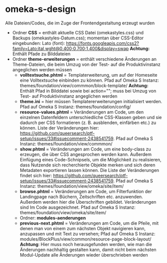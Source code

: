 # omeka-s-design
Alle Dateien/Codes, die im Zuge der Frontendgestaltung erzeugt wurden

* Ordner **CSS** = enthält aktuelle CSS Datei (omekastyles.css) und Backups (omekastyles-Datum.css); momentan über CSS-Editor eingebunden: Lato (font): https://fonts.googleapis.com/css2?family=Lato:ital,wght@0,400;0,700;1,400&display=swap **Achtung:** Enthält Pfade zu Bilddateien
* Ordner **theme-erweiterungen** = enthält verschiedene Änderungen an Theme-Dateien, die beim Umzug von der Test- auf die Produktivinstanz angeglichen werden müssen
  * **volltextsuche.phtml** = Templaterweiterung, um auf der Homeseite eine Volltextsuche einbinden zu können. Pfad auf Omeka S Instanz: themes/foundation/view/commmon/block-template/
       **Achtung:** Enthält Pfad in Bilddatei sowie bei action=""; muss bei Umzug von Test- auf Produktivinstanz angeglichen werden
  * **theme.ini** = hier müssen Templatererweiterungen initialisiert werden. Pfad auf Omeka S Instanz: themes/foundation/config/
  * **resource-values.phtml** = Veränderungen am Code, um den einzelnen Datenfeldern unterschiedliche CSS-Klassen geben und sie dadurch per CSS formatieren (z. B. ausblenden, einfärben etc.) zu können. Liste der Veränderungen hier: https://github.com/queersearch/ptf-setup/issues/33#issuecomment-2438541759. Pfad auf Omeka S Instanz: themes/foundation/view/commmon/
  * **show.phtml** = Veränderungen am Code, um eine body-class zu erzeugen, die über CSS angesprochen werden kann. Außerdem Einfügung eines Code-Schnipsels, um die Möglichkeit zu realisieren, dass Nutzende sich recherchierte Objekte merken und sich deren Metadaten exportieren lassen können. Die Liste der Veränderungen findet sich hier: https://github.com/queersearch/ptf-setup/issues/33#issuecomment-2438541759. Pfad auf Omeka S Instanz: themes/foundation/view/omeka/site/item/
  * **browse.phtml** = Veränderungen am Code, um Filterfunktion der Landingpage nach Büchern, Zeitschriften etc. anzuwenden. Außerdem werden hier die Überschriften gebildet. Veränderungen sind Im Code ausgezeichnet. Pfad auf Omeka S Instanz: themes/foundation/view/omeka/site/item/
  * Ordner: **modules-aenderungen**
  * **previous-next.phtml** = Veränderungen am Code, um die Pfeile, mit denen man von einem zum nächsten Objekt navigieren kann, anzupassen und mit Text zu versehen; Pfad auf Omeka S Instanz: modules/BlockPlus/view/common/resource-page-block-layout/ **Achtung**: Hier muss noch herausgefunden werden, wie man die Änderungen nachhaltig gestalten kann, damit nicht beim nächsten Modul-Update alle Änderungen wieder überschrieben werden
